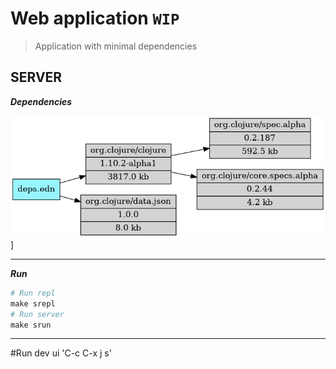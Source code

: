 # Web application `WIP`

> Application with minimal dependencies


## SERVER

***Dependencies***

![Backend dependencies](https://github.com/Panthevm/marsell/blob/master/server/deps.png)]

---

***Run***

```Makefile
# Run repl
make srepl
# Run server
make srun
```

---

#Run dev ui 'C-c C-x j s'
